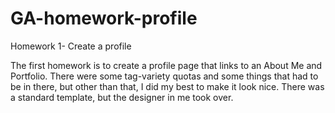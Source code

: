 # GA-homework-profile
Homework 1- Create a profile

The first homework is to create a profile page that links to an About Me and Portfolio. There were some tag-variety quotas and some things that had to be in there, but other than that, I did my best to make it look nice. There was a standard template, but the designer in me took over. 

